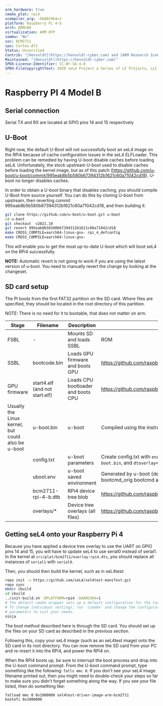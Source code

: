 ```yaml
---
arm_hardware: true
cmake_plat: rpi4
xcompiler_arg: -DAARCH64=1
platform: Raspberry Pi 4-b
arch: ARMv8A
virtualization: ARM HYP
iommu: "No"
soc: BCM2711
cpu: Cortex-A72
Status: Unverified
Contrib: "[Hensoldt](https://hensoldt-cyber.com) and [ARM Research IceCap](https://gitlab.com/arm-research/security/icecap/icecap)"
Maintained: "[Hensoldt](https://hensoldt-cyber.com)"
SPDX-License-Identifier: CC-BY-SA-4.0
SPDX-FileCopyrightText: 2020 seL4 Project a Series of LF Projects, LLC.
---
```


# Raspberry PI 4 Model B

## Serial connection
Serial TX and RX are located at GPIO pins 14 and 15 respectively

## U-Boot

Right now, the default U-Boot will not successfully boot an seL4 image
on the RPi4 because of cache configuration issues in the seL4
ELFLoader. This problem can be remedied by having U-boot disable caches
before loading seL4. Unfortunately, the stock upstream U-boot used to
disable caches before loading the kernel image, but as of this patch
(<https://github.com/u-boot/u-boot/commit/995eab8b5b580b67394312b1621c60a71042cd18>),
U-boot no longer disables caches.

In order to obtain a U-boot binary that disables caching, you should
compile U-Boot from source yourself.
You can do this by cloning U-boot from upstream,
then reverting commit 995eab8b5b580b67394312b1621c60a71042cd18, and then
building it:
```bash
git clone https://github.com/u-boot/u-boot.git u-boot
cd u-boot
git checkout  v2021.10
git revert 995eab8b5b580b67394312b1621c60a71042cd18
make CROSS_COMPILE=aarch64-linux-gnu- rpi_4_defconfig
make CROSS_COMPILE=aarch64-linux-gnu-
```

This will enable you to get the most up-to-date U-boot which will boot
seL4 on the RPi4 successfully.

**NOTE:** Automatic revert is not going to work if you are using the
latest version of u-boot. You need to manually revert the change by
looking at the changeset.


## SD card setup
 The PI boots from the first FAT32 partition on the
SD card. Where files are specified, they should be located in the root
directory of this partition.

NOTE: There is no need for it to bootable, that does not matter on arm.

|Stage |Filename |Description |Source|
|-|-|-|-|
|FSBL |- |Mounts SD and loads SSBL |ROM |
|SSBL |bootcode.bin|Loads GPU firmware and boots GPU|<https://github.com/raspberrypi/firmware/tree/master/boot> |
|GPU firmware |start4.elf (and not start.elf) |Loads CPU bootloader and boots CPU |<https://github.com/raspberrypi/firmware/tree/master/boot> |
|Usually the Linux kernel, but could also be u-boot |u-boot.bin |u-boot| Compiled using the instructions above |
||config.txt|u-boot parameters |Create config.txt with `enable_uart=1`, `arm_64bit=1`, `kernel=u-boot.bin`, and `dtoverlay=disable-bt` to the bottom of config.txt |
||uboot.env |u-boot saved environment |Generated by u-boot (default environment) bootcmd copied to bootcmd_orig bootcmd and bootdelay removed |
||bcm2711-rpi-4-b.dtb | RPi4 device tree blob |<https://github.com/raspberrypi/firmware/tree/master/boot> |
||overlays/* | Device tree overlays (all files) |<https://github.com/raspberrypi/firmware/tree/master/boot/overlays> |

## Getting seL4 onto your Raspberry Pi 4

Because you have applied a device tree overlay to use the UART on GPIO pins 14 and 15,
you will have to update seL4 to use serial0 instead of serial1.
In the kernel at `src/plat/bcm2711/overlay-rpi4.dts`, you should replace all instances of
`serial1` with `serial0`.

Then, you should then build the kernel, such as in seL4test:

```bash
repo init -u https://github.com/seL4/sel4test-manifest.git
repo sync
mkdir cbuild
cd cbuild
../init-build.sh -DPLATFORM=rpi4 -DAARCH64=1
# The default cmake wrapper sets up a default configuration for the target platform.
# To change individual settings, run `ccmake` and change the configuration
# parameters to suit your needs.
ninja
```


The boot method described here is through the SD card. You should set up the files
on your SD card as described in the previous section.

Following this, copy your seL4 image (such as an seL4test image) onto
the SD card in its root directory. You can now remove the SD
card from your PC and re-insert it into the RPi4, and power the RPi4 on.

When the RPi4 boots up, be sure to interrupt the boot process and drop
into the U-boot command prompt. From the U-boot command prompt, type
something like the following: `fatls mmc 0`. If you don't see your seL4 image
filename printed out, then you might need to double-check your steps
so far to make sure you didn't forget something along the way. If you
see your file listed, then do something like:
```
fatload mmc 0 0x1000000 sel4test-driver-image-arm-bcm2711
bootefi 0x1000000
```
